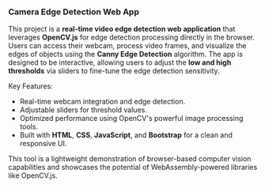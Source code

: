 ### **Camera Edge Detection Web App**

This project is a **real-time video edge detection web application** that leverages **OpenCV.js** for edge detection processing directly in the browser. Users can access their webcam, process video frames, and visualize the edges of objects using the **Canny Edge Detection** algorithm. The app is designed to be interactive, allowing users to adjust the **low and high thresholds** via sliders to fine-tune the edge detection sensitivity. 

Key Features:
- Real-time webcam integration and edge detection.
- Adjustable sliders for threshold values.
- Optimized performance using OpenCV's powerful image processing tools.
- Built with **HTML**, **CSS**, **JavaScript**, and **Bootstrap** for a clean and responsive UI.

This tool is a lightweight demonstration of browser-based computer vision capabilities and showcases the potential of WebAssembly-powered libraries like OpenCV.js.
